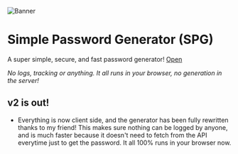 ![Banner](https://spg.ar-dev.cf/img.png)
# Simple Password Generator (SPG)
A super simple, secure, and fast password generator!
[Open](https://spg.ar-dev.cf)

*No logs, tracking or anything. It all runs in your browser, no generation in the server!*

## v2 is out!
- Everything is now client side, and the generator has been fully rewritten thanks to my friend! This makes sure nothing can be logged by anyone, and is much faster because it doesn't need to fetch from the API everytime just to get the password. It all 100% runs in your browser now.